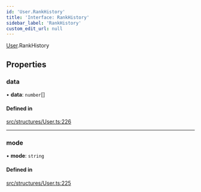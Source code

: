 ```yaml
---
id: 'User.RankHistory'
title: 'Interface: RankHistory'
sidebar_label: 'RankHistory'
custom_edit_url: null
---
```


[User](../namespaces/User.md).RankHistory

## Properties

### data

• **data**: `number`[]

#### Defined in

[src/structures/User.ts:226](https://github.com/newtykins/affinity/blob/37745b2/src/structures/User.ts#L226)

---

### mode

• **mode**: `string`

#### Defined in

[src/structures/User.ts:225](https://github.com/newtykins/affinity/blob/37745b2/src/structures/User.ts#L225)
